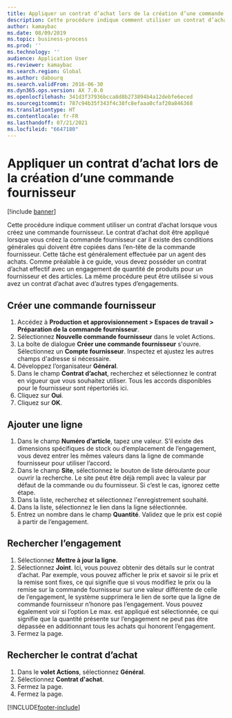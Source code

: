 ```yaml
---
title: Appliquer un contrat d’achat lors de la création d’une commande fournisseur
description: Cette procédure indique comment utiliser un contrat d’achat lorsque vous créez une commande fournisseur.
author: kamaybac
ms.date: 08/09/2019
ms.topic: business-process
ms.prod: ''
ms.technology: ''
audience: Application User
ms.reviewer: kamaybac
ms.search.region: Global
ms.author: dabourq
ms.search.validFrom: 2016-06-30
ms.dyn365.ops.version: AX 7.0.0
ms.openlocfilehash: 341d3f37936bcca8d8b273894b4a12debfe6eced
ms.sourcegitcommit: 787c94b35f343f4c38fc8efaaa0cfaf20a846368
ms.translationtype: HT
ms.contentlocale: fr-FR
ms.lasthandoff: 07/21/2021
ms.locfileid: "6647180"
---
```

# <a name="apply-a-purchase-agreement-when-creating-a-purchase-order"></a>Appliquer un contrat d’achat lors de la création d’une commande fournisseur

[!include [banner](../../includes/banner.md)]

Cette procédure indique comment utiliser un contrat d’achat lorsque vous créez une commande fournisseur. Le contrat d’achat doit être appliqué lorsque vous créez la commande fournisseur car il existe des conditions générales qui doivent être copiées dans l’en-tête de la commande fournisseur. Cette tâche est généralement effectuée par un agent des achats. Comme préalable à ce guide, vous devez posséder un contrat d’achat effectif avec un engagement de quantité de produits pour un fournisseur et des articles. La même procédure peut être utilisée si vous avez un contrat d’achat avec d’autres types d’engagements.

## <a name="create-a-purchase-order"></a>Créer une commande fournisseur

1. Accédez à **Production et approvisionnement \> Espaces de travail \> Préparation de la commande fournisseur**.
1. Sélectionnez **Nouvelle commande fournisseur** dans le volet Actions.
1. La boîte de dialogue **Créer une commande fournisseur** s'ouvre. Sélectionnez un **Compte fournisseur**. Inspectez et ajustez les autres champs d'adresse si nécessaire.
1. Développez l’organisateur **Général**.
1. Dans le champ **Contrat d’achat**, recherchez et sélectionnez le contrat en vigueur que vous souhaitez utiliser. Tous les accords disponibles pour le fournisseur sont répertoriés ici.  
1. Cliquez sur **Oui**.
1. Cliquez sur **OK**.

## <a name="add-a-line"></a>Ajouter une ligne

1. Dans le champ **Numéro d’article**, tapez une valeur. S’il existe des dimensions spécifiques de stock ou d’emplacement de l’engagement, vous devez entrer les mêmes valeurs dans la ligne de commande fournisseur pour utiliser l’accord.
1. Dans le champ **Site**, sélectionnez le bouton de liste déroulante pour ouvrir la recherche. Le site peut être déjà rempli avec la valeur par défaut de la commande ou du fournisseur. Si c’est le cas, ignorez cette étape.  
1. Dans la liste, recherchez et sélectionnez l'enregistrement souhaité.
1. Dans la liste, sélectionnez le lien dans la ligne sélectionnée.
1. Entrez un nombre dans le champ **Quantité**. Validez que le prix est copié à partir de l’engagement.  

## <a name="look-up-the-commitment"></a>Rechercher l’engagement

1. Sélectionnez **Mettre à jour la ligne**.
1. Sélectionnez **Joint**. Ici, vous pouvez obtenir des détails sur le contrat d’achat. Par exemple, vous pouvez afficher le prix et savoir si le prix et la remise sont fixes, ce qui signifie que si vous modifiez le prix ou la remise sur la commande fournisseur sur une valeur différente de celle de l’engagement, le système supprimera le lien de sorte que la ligne de commande fournisseur n’honore pas l’engagement. Vous pouvez également voir si l’option Le max. est appliqué est sélectionnée, ce qui signifie que la quantité présente sur l’engagement ne peut pas être dépassée en additionnant tous les achats qui honorent l’engagement.  
1. Fermez la page.

## <a name="look-up-the-purchase-agreement"></a>Rechercher le contrat d’achat

1. Dans le **volet Actions**, sélectionnez **Général**.
1. Sélectionnez **Contrat d'achat**.
1. Fermez la page.
1. Fermez la page.



[!INCLUDE[footer-include](../../../includes/footer-banner.md)]